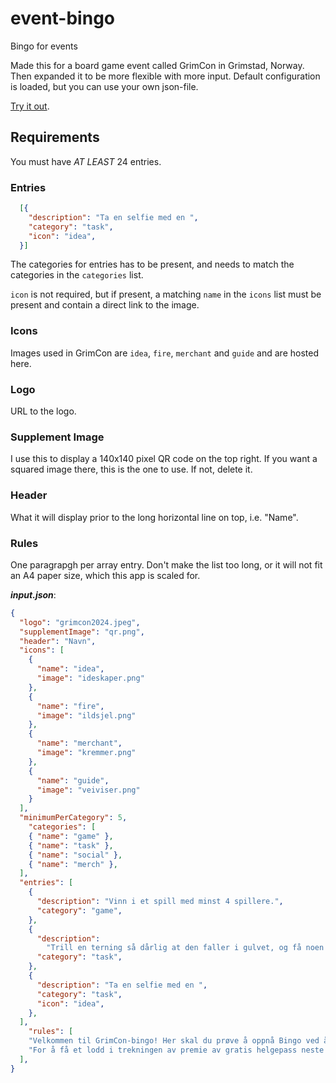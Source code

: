 # event-bingo
Bingo for events

Made this for a board game event called GrimCon in Grimstad, Norway. Then expanded it to be more flexible with more input.
Default configuration is loaded, but you can use your own json-file.

[Try it out](https://takras.github.io/event-bingo/).

## Requirements

You must have *AT LEAST* 24 entries.

### Entries
```json
  [{
    "description": "Ta en selfie med en ",
    "category": "task",
    "icon": "idea",
  }]
```
The categories for entries has to be present, and needs to match the categories in the `categories` list.

`icon` is not required, but if present, a matching `name`  in the `icons` list must be present and contain a direct link to the image.

### Icons
Images used in GrimCon are `idea`, `fire`, `merchant` and `guide` and are hosted here.

### Logo
URL to the logo.

### Supplement Image
I use this to display a 140x140 pixel QR code on the top right. If you want a squared image there, this is the one to use. If not, delete it.

### Header
What it will display prior to the long horizontal line on top, i.e. "Name".

### Rules
One paragrapgh per array entry. Don't make the list too long, or it will not fit an A4 paper size, which this app is scaled for.

***input.json***:
```json
{
  "logo": "grimcon2024.jpeg",
  "supplementImage": "qr.png",
  "header": "Navn",
  "icons": [
    {
      "name": "idea",
      "image": "ideskaper.png"
    },
    {
      "name": "fire",
      "image": "ildsjel.png"
    },
    {
      "name": "merchant",
      "image": "kremmer.png"
    },
    {
      "name": "guide",
      "image": "veiviser.png"
    }
  ],
  "minimumPerCategory": 5,
    "categories": [
    { "name": "game" },
    { "name": "task" },
    { "name": "social" },
    { "name": "merch" },
  ],
  "entries": [
    {
      "description": "Vinn i et spill med minst 4 spillere.",
      "category": "game",
    },
    {
      "description":
        "Trill en terning så dårlig at den faller i gulvet, og få noen andre til å plukke den opp for deg.",
      "category": "task",
    },
    {
      "description": "Ta en selfie med en ",
      "category": "task",
      "icon": "idea",
    },
  ],
    "rules": [
    "Velkommen til GrimCon-bingo! Her skal du prøve å oppnå Bingo ved å fullføre forskjellige oppgaver og prøve å få fem-på-rad. Vertikalt, horisontalt og diagonalt er alle gyldige linjer, og midten er allerede krysset av!",
    "For å få et lodd i trekningen av premie av gratis helgepass neste år, må du ha 3 fem-på-rad blant de gyldige linjene."
  ],
}
```